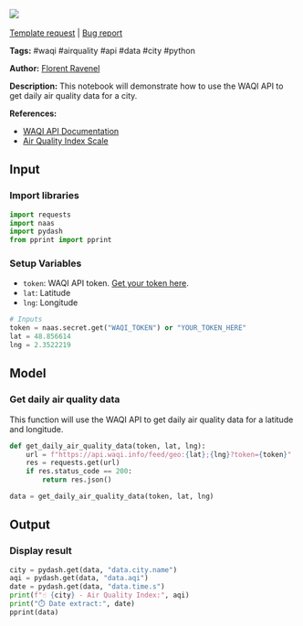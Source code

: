 <a href="https://app.naas.ai/user-redirect/naas/downloader?url=https://raw.githubusercontent.com/jupyter-naas/awesome-notebooks/master/WAQI/WAQI_Get_daily_air_quality_data_by_coordinates.ipynb" target="_parent"><img src="https://naasai-public.s3.eu-west-3.amazonaws.com/open_in_naas.svg"/></a><br><br><a href="https://github.com/jupyter-naas/awesome-notebooks/issues/new?assignees=&labels=&template=template-request.md&title=Tool+-+Action+of+the+notebook+">Template request</a> | <a href="https://github.com/jupyter-naas/awesome-notebooks/issues/new?assignees=&labels=bug&template=bug_report.md&title=WAQI+-+Get+daily+air+quality+data+by+coordinates:+Error+short+description">Bug report</a>

**Tags:** #waqi #airquality #api #data #city #python

**Author:** [Florent Ravenel](https://www.linkedin.com/in/florent-ravenel/)

**Description:** This notebook will demonstrate how to use the WAQI API to get daily air quality data for a city.

**References:**
- [WAQI API Documentation](https://aqicn.org/json-api/doc/)
- [Air Quality Index Scale](https://aqicn.org/scale/)

## Input

### Import libraries


```python
import requests
import naas
import pydash
from pprint import pprint
```

### Setup Variables
- `token`: WAQI API token. [Get your token here](https://aqicn.org/data-platform/token/).
- `lat`: Latitude
- `lng`: Longitude


```python
# Inputs
token = naas.secret.get("WAQI_TOKEN") or "YOUR_TOKEN_HERE"
lat = 48.856614
lng = 2.3522219
```

## Model

### Get daily air quality data
This function will use the WAQI API to get daily air quality data for a latitude and longitude.


```python
def get_daily_air_quality_data(token, lat, lng):
    url = f"https://api.waqi.info/feed/geo:{lat};{lng}?token={token}"
    res = requests.get(url)
    if res.status_code == 200:
        return res.json()

data = get_daily_air_quality_data(token, lat, lng)
```

## Output

### Display result


```python
city = pydash.get(data, "data.city.name")
aqi = pydash.get(data, "data.aqi")
date = pydash.get(data, "data.time.s")
print(f"☝️ {city} - Air Quality Index:", aqi)
print("⏱️ Date extract:", date)
pprint(data)
```

 
